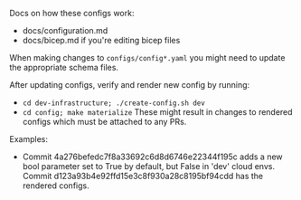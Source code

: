 Docs on how these configs work:
- docs/configuration.md
- docs/bicep.md if you're editing bicep files

When making changes to `configs/config*.yaml` you might need to update the appropriate schema files.

After updating configs, verify and render new config by running:
- `cd dev-infrastructure; ./create-config.sh dev`
- `cd config; make materialize`
These might result in changes to rendered configs which must be attached to any PRs.

Examples:
- Commit 4a276befedc7f8a33692c6d8d6746e22344f195c adds a new bool parameter set to True by default, but False in 'dev' cloud envs. Commit d123a93b4e92ffd15e3c8f930a28c8195bf94cdd has the rendered configs.
